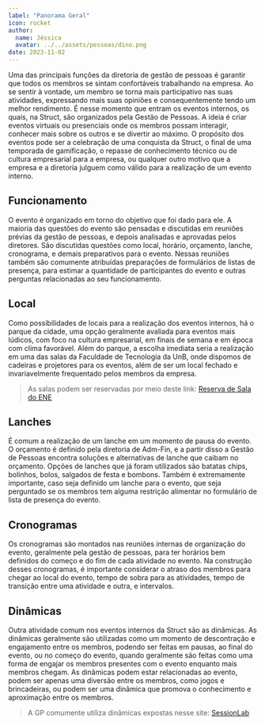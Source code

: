 ```yaml
---
label: "Panorama Geral"
icon: rocket
author:
  name: Jéssica
  avatar: ../../assets/pessoas/dino.png
date: 2023-11-02
---
```


Uma das principais funções da diretoria de gestão de pessoas é garantir que todos os membros se sintam confortáveis trabalhando na empresa. Ao se sentir à vontade, um membro se torna mais participativo nas suas atividades, expressando mais suas opiniões e consequentemente tendo um melhor rendimento. É nesse momento que entram os eventos internos, os quais, na Struct, são organizados pela Gestão de Pessoas. A ideia é criar eventos virtuais ou presenciais onde os membros possam interagir, conhecer mais sobre os outros e se divertir ao máximo. O propósito dos eventos pode ser a celebração de uma conquista da Struct, o final de uma temporada de gamificação, o repasse de conhecimento técnico ou de cultura empresarial para a empresa, ou qualquer outro motivo que a empresa e a diretoria julguem como válido para a realização de um evento interno.

## Funcionamento

O evento é organizado em torno do objetivo que foi dado para ele. A maioria das questões do evento são pensadas e discutidas em reuniões prévias da gestão de pessoas, e depois analisadas e aprovadas pelos diretores. São discutidas questões como local, horário, orçamento, lanche, cronograma, e demais preparativos para o evento. Nessas reuniões também são comumente atribuídas preparações de formulários de listas de presença, para estimar a quantidade de participantes do evento e outras perguntas relacionadas ao seu funcionamento.

## Local

Como possibilidades de locais para a realização dos eventos internos, há o parque da cidade, uma opção geralmente avaliada para eventos mais lúdicos, com foco na cultura empresarial, em finais de semana e em época com clima favorável.
Além do parque, a escolha imediata seria a realização em uma das salas da Faculdade de Tecnologia da UnB, onde dispomos de cadeiras e projetores para os eventos, além de ser um local fechado e invariavelmente frequentado pelos membros da empresa.

> As salas podem ser reservadas por meio deste link: [Reserva de Sala do ENE](http://www.ene.unb.br/index.php/component/breezingforms/ff_form/4/ff_page/1?ff_form=4&ff_page=1)

## Lanches

É comum a realização de um lanche em um momento de pausa do evento. O orçamento é definido pela diretoria de Adm-Fin, e a partir disso a Gestão de Pessoas encontra soluções e alternativas de lanche que caibam no orçamento. Opções de lanches que já foram utilizados são batatas chips, bolinhos, bolos, salgados de festa e bombons.
Também é extremamente importante, caso seja definido um lanche para o evento, que seja perguntado se os membros tem alguma restrição alimentar no formulário de lista de presença do evento.

## Cronogramas

Os cronogramas são montados nas reuniões internas de organização do evento, geralmente pela gestão de pessoas, para ter horários bem definidos do começo e do fim de cada atividade no evento. Na construção desses cronogramas, é importante considerar o atraso dos membros para chegar ao local do evento, tempo de sobra para as atividades, tempo de transição entre uma atividade e outra, e intervalos.

## Dinâmicas

Outra atividade comum nos eventos internos da Struct são as dinâmicas. As dinâmicas geralmente são utilizadas como um momento de descontração e engajamento entre os membros, podendo ser feitas em pausas, ao final do evento, ou no começo do evento, quando geralmente são feitas como uma forma de engajar os membros presentes com o evento enquanto mais membros chegam. As dinâmicas podem estar relacionadas ao evento, podem ser apenas uma diversão entre os membros, como jogos e brincadeiras, ou podem ser uma dinâmica que promova o conhecimento e aproximação entre os membros.

> A GP comumente utiliza dinâmicas expostas nesse site: [SessionLab](https://www.sessionlab.com/blog/icebreaker-games/)
